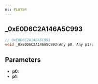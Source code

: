 ```yaml
---
ns: PLAYER
---
```

## _0xE0D6C2A146A5C993

```c
// 0xE0D6C2A146A5C993
void _0xE0D6C2A146A5C993(Any p0, Any p1);
```

## Parameters
* **p0**:
* **p1**:

